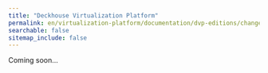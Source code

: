 ```yaml
---
title: "Deckhouse Virtualization Platform"
permalink: en/virtualization-platform/documentation/dvp-editions/changelog.html
searchable: false
sitemap_include: false
---
```


Coming soon...
